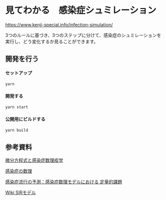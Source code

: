 # 見てわかる　感染症シュミレーション

https://www.kenji-special.info/infection-simulation/

3つのルールに基づき、3つのステップに分けて、感染症のシュミレーションを実行し、どう変化するか見ることができます。


## 開発を行う

#### セットアップ

```bash
yarn
```

#### 開発する

```bash
yarn start
```

#### 公開用にビルドする

```bash
yarn build
```

## 参考資料

[微分方程式と感染症数理疫学](https://www.ms.u-tokyo.ac.jp/~inaba/inaba_science_2008.pdf)

[感染症の数理](http://www.actuaries.jp/lib/meeting/reikai20-7-siryo.pdf)

[感染症流行の予測：感染症数理モデルにおける 定量的課題](http://akkie.mods.jp/2019-nCoV/images/9/98/%E6%84%9F%E6%9F%93%E7%97%87%E6%95%B0%E7%90%86%E3%83%A2%E3%83%87%E3%83%AB%E7%B7%8F%E8%AA%AC_%282006%2C_%E8%A5%BF%E6%B5%A6%29.pdf)

[Wiki SIRモデル](https://ja.wikipedia.org/wiki/SIR%E3%83%A2%E3%83%87%E3%83%AB)
